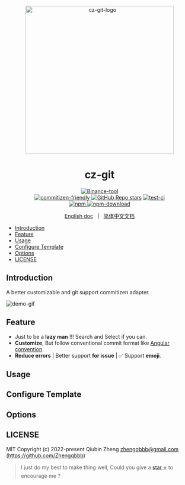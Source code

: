<p align="center">
    <a target="_blank" href="https://github.com/Zhengqbbb/cz-git">
        <img src="https://user-images.githubusercontent.com/40693636/154064210-964aeaa0-d9dc-4cea-9e52-2ffc3789611b.png" alt="cz-git-logo" width="400" data-width="400" data-height="400">
    </a>
</p>

<h1 align="center">cz-git</h1>

<p align="center">
    <a target="_blank" href="https://github.com/Zhengqbbb/cz-git"><img alt="Binance-tool" src="https://img.shields.io/badge/Commitizen-Adapter-red.svg?logo=git&style=flat"><img></a>
    <br/>
    <a target="_blank" href="http://commitizen.github.io/cz-cli/"><img alt="commitizen-friendly" src="https://img.shields.io/badge/commitizen-friendly-brightgreen.svg?logo=github"><img></a>
    <a target="_blank" href="https://github.com/Zhengqbbb/cz-git"><img alt="GitHub Repo stars" src="https://img.shields.io/github/stars/zhengqbbb/cz-git?style=social"></img></a>
    <a target="_blank" href="https://github.com/Zhengqbbb/cz-git/actions/workflows/nodejs.yml"><img alt="test-ci" src="https://github.com/Zhengqbbb/cz-git/workflows/Node.js%20CI/badge.svg"><img></a>
    <br/>
    <a href="https://www.npmjs.com/package/cz-git">
        <img alt="npm" src="https://img.shields.io/npm/v/cz-git?style=flat-square&logo=npm">
        <img alt="npm-download" src="https://img.shields.io/npm/dm/cz-git.svg?style=flat-square&logo=npm"><img>
    </a>
    <br/>
</p>
<p align="center">
    <a href="https://github.com/Zhengqbbb/cz-git#readme">English doc</a>
    &nbsp; | &nbsp;
    <a href="https://www.qbenben.com/docs/play/commitizen-adapter-cz-git">简体中文文档</a>
</p>

<!-- TOC -->

- [Introduction](#introduction)
- [Feature](#feature)
- [Usage](#usage)
- [Configure Template](#configure-template)
- [Options](#options)
- [LICENSE](#license)

<!-- /TOC -->

## Introduction

A better customizable and git support commitizen adapter.

![demo-gif](https://user-images.githubusercontent.com/40693636/154906217-e0b1c5d0-9294-4072-8082-c0cdd9392023.gif)

## Feature

- Just to be a **lazy man** !!! Search and Select if you can.
- **Customize**, But follow conventional commit format like [Angular convention](https://github.com/angular/angular.js/blob/master/CONTRIBUTING.md#-git-commit-guidelines).
- **Reduce errors** | Better support **for issue** | ✅ Support **emoji**.

## Usage

## Configure Template

## Options

## LICENSE

MIT
Copyright (c) 2022-present Qiubin Zheng <zhengqbbb@gmail.com> (https://github.com/Zhengqbbb)

> I just do my best to make thing well, Could you give a [star ⭐](https://github.com/Zhengqbbb/cz-git) to encourage me ?
